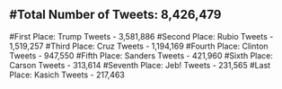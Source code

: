 #Total Number of Tweets: 8,426,479 
---
#First Place: Trump Tweets - 3,581,886
#Second Place: Rubio Tweets - 1,519,257
#Third Place: Cruz Tweets - 1,194,169
#Fourth Place: Clinton Tweets - 947,550
#Fifth Place: Sanders Tweets - 421,960
#Sixth Place: Carson Tweets - 313,614
#Seventh Place: Jeb! Tweets - 231,565
#Last Place: Kasich Tweets - 217,463
